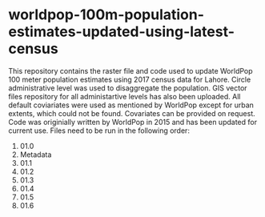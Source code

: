 # worldpop-100m-population-estimates-updated-using-latest-census
This repository contains the raster file and code used to update WorldPop 100 meter population estimates using 2017 census data for Lahore.
Circle administrative level was used to disaggregate the population. GIS vector files repository for all administartive levels has also been uploaded. All default coviariates were used as mentioned by WorldPop except for urban extents, which could not be found. Covariates can be provided on request. Code was originially written by WorldPop in 2015 and has been updated for current use.
Files need to be run in the following order:
1. 01.0
2. Metadata
3. 01.1
4. 01.2
5. 01.3
6. 01.4
7. 01.5
8. 01.6
